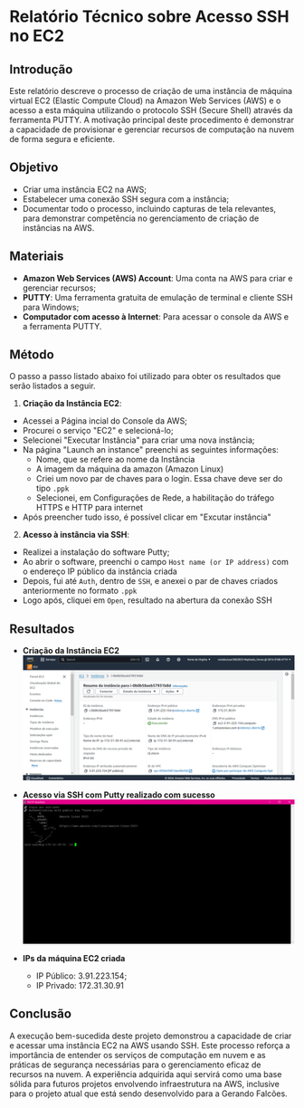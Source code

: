 # Relatório Técnico sobre Acesso SSH no EC2

## Introdução

Este relatório descreve o processo de criação de uma instância de máquina virtual EC2 (Elastic Compute Cloud) na Amazon Web Services (AWS) e o acesso a esta máquina utilizando o protocolo SSH (Secure Shell) através da ferramenta PUTTY. A motivação principal deste procedimento é demonstrar a capacidade de provisionar e gerenciar recursos de computação na nuvem de forma segura e eficiente.

## Objetivo

- Criar uma instância EC2 na AWS;
- Estabelecer uma conexão SSH segura com a instância;
- Documentar todo o processo, incluindo capturas de tela relevantes, para demonstrar competência no gerenciamento de criação de instâncias na AWS.

## Materiais

- **Amazon Web Services (AWS) Account**: Uma conta na AWS para criar e gerenciar recursos;
- **PUTTY**: Uma ferramenta gratuita de emulação de terminal e cliente SSH para Windows;
- **Computador com acesso à Internet**: Para acessar o console da AWS e a ferramenta PUTTY.

## Método

O passo a passo listado abaixo foi utilizado para obter os resultados que serão listados a seguir.

1. **Criação da Instância EC2**:

- Acessei a Página incial do Console da AWS;
- Procurei o serviço "EC2" e selecioná-lo;
- Selecionei "Executar Instância" para criar uma nova instância;
- Na página "Launch an instance" preenchi as seguintes informações:
  - Nome, que se refere ao nome da Instância
  - A imagem da máquina da amazon (Amazon Linux)
  - Criei um novo par de chaves para o login. Essa chave deve ser do tipo `.ppk`
  - Selecionei, em Configurações de Rede, a habilitação do tráfego HTTPS e HTTP para internet
- Após preencher tudo isso, é possível clicar em "Excutar instância"

2. **Acesso à instância via SSH**:

- Realizei a instalação do software Putty;
- Ao abrir o software, preenchi o campo `Host name (or IP address)` com o endereço IP público da instância criada
- Depois, fui até `Auth`, dentro de `SSH`, e anexei o par de chaves criados anteriormente no formato `.ppk`
- Logo após, cliquei em `Open`, resultado na abertura da conexão SSH

## Resultados

- **Criação da Instância EC2**
  ![Print da Instância Criada dentro do Painel da AWS](/dados-instancia.png)

- **Acesso via SSH com Putty realizado com sucesso**
  ![Print do Putty com o acesso à instância EC2 em conjunto com o IP público da instância](/print-putty.png)

- **IPs da máquina EC2 criada**
  - IP Público: 3.91.223.154;
  - IP Privado: 172.31.30.91

## Conclusão

A execução bem-sucedida deste projeto demonstrou a capacidade de criar e acessar uma instância EC2 na AWS usando SSH. Este processo reforça a importância de entender os serviços de computação em nuvem e as práticas de segurança necessárias para o gerenciamento eficaz de recursos na nuvem. A experiência adquirida aqui servirá como uma base sólida para futuros projetos envolvendo infraestrutura na AWS, inclusive para o projeto atual que está sendo desenvolvido para a Gerando Falcões.
